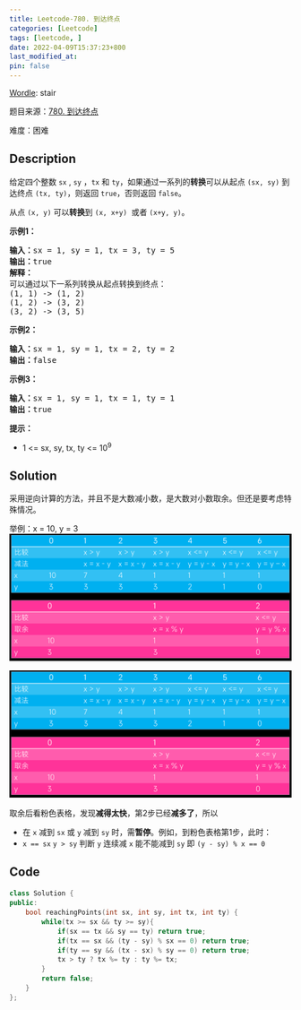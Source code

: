 ```yaml
---
title: Leetcode-780. 到达终点
categories: [Leetcode]
tags: [leetcode, ]
date: 2022-04-09T15:37:23+800
last_modified_at: 
pin: false
---
```


[Wordle](https://www.nytimes.com/games/wordle/index.html): stair

题目来源：[780. 到达终点](https://leetcode-cn.com/problems/reaching-points/)

难度：困难

## Description

给定四个整数 `sx` , `sy` ，`tx` 和 `ty`，如果通过一系列的**转换**可以从起点 `(sx, sy)` 到达终点 `(tx, ty)`，则返回 `true`，否则返回 `false`。

从点 `(x, y)` 可以**转换**到 `(x, x+y)`  或者 `(x+y, y)`。


**示例1：**

<pre>
<strong>输入：</strong>sx = 1, sy = 1, tx = 3, ty = 5
<strong>输出：</strong>true
<strong>解释：</strong>
可以通过以下一系列转换从起点转换到终点：
(1, 1) -> (1, 2)
(1, 2) -> (3, 2)
(3, 2) -> (3, 5)
</pre>

**示例2：**

<pre>
<strong>输入：</strong>sx = 1, sy = 1, tx = 2, ty = 2 
<strong>输出：</strong>false
</pre>

**示例3：**

<pre>
<strong>输入：</strong>sx = 1, sy = 1, tx = 1, ty = 1 
<strong>输出：</strong>true
</pre>

**提示：**

- 1 <= sx, sy, tx, ty <= 10<sup>9</sup>


## Solution

采用逆向计算的方法，并且不是大数减小数，是大数对小数取余。但还是要考虑特殊情况。

举例：x = 10, y = 3
![](/images/posts/2022-04-09-18-40-29.png)

![](/images/posts/2022-04-09-18-40-35.png)

取余后看粉色表格，发现**减得太快**，第2步已经**减多了**，所以

- 在 `x` 减到 `sx` 或 `y` 减到 `sy` 时，需**暂停**。例如，到粉色表格第1步，此时：
- `x == sx` `y > sy` 判断 `y` 连续减 `x` 能不能减到 `sy` 即 `(y - sy) % x == 0`

## Code
```c++
class Solution {
public:
    bool reachingPoints(int sx, int sy, int tx, int ty) {
        while(tx >= sx && ty >= sy){
            if(sx == tx && sy == ty) return true;
            if(tx == sx && (ty - sy) % sx == 0) return true;
            if(ty == sy && (tx - sx) % sy == 0) return true;
            tx > ty ? tx %= ty : ty %= tx;
        }
        return false;
    }
};
```
